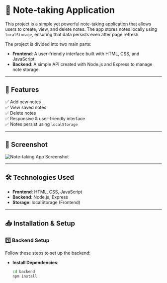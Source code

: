 # 📝 Note-taking Application

This project is a simple yet powerful note-taking application that allows users to create, view, and delete notes. The app stores notes locally using `localStorage`, ensuring that data persists even after page refresh.

The project is divided into two main parts:
- **Frontend**: A user-friendly interface built with HTML, CSS, and JavaScript.
- **Backend**: A simple API created with Node.js and Express to manage note storage.

---

## 🚀 Features
✅ Add new notes  
✅ View saved notes  
✅ Delete notes  
✅ Responsive & user-friendly interface  
✅ Notes persist using `localStorage`  

---

## 📸 Screenshot  
![Note-taking App Screenshot](write.png")  <!-- Add your screenshot here -->

---

## 🛠️ Technologies Used
- **Frontend**: HTML, CSS, JavaScript  
- **Backend**: Node.js, Express  
- **Storage**: localStorage (Frontend)

---

## 📥 Installation & Setup

### 1️⃣ Backend Setup  
Follow these steps to set up the backend:

- **Install Dependencies**:  
  ```bash
  cd backend
  npm install
